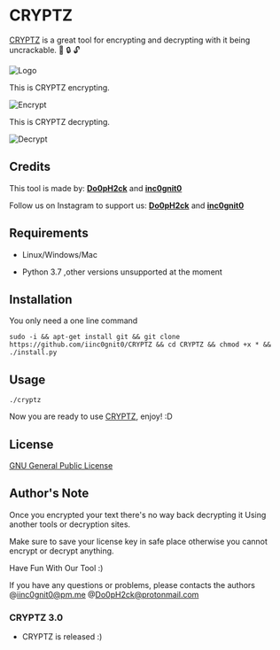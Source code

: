 # CRYPTZ

[CRYPTZ](https://github.com/iinc0gnit0/CRYPTZ) is a great tool for encrypting and decrypting with it being uncrackable. :key: :lock: :unlock:

![Logo](https://github.com/iinc0gnit0/CRYPTZ/blob/master/cryptz.png)

This is CRYPTZ encrypting.

![Encrypt](https://github.com/iinc0gnit0/CRYPTZ/blob/master/Encrypt.png)

This is CRYPTZ decrypting.

![Decrypt](https://github.com/iinc0gnit0/CRYPTZ/blob/master/Decrypt.png)

## Credits

This tool is made by: [__Do0pH2ck__](https://github.com/doophack) and [__inc0gnit0__](https://github.com/iinc0gnit0)

Follow us on Instagram to support us: [__Do0pH2ck__](https://www.instagram.com/benelhaj_younes/) and [__inc0gnit0__](https://instagram.com/i.nc0gnit0)

## Requirements

+ Linux/Windows/Mac

+ Python 3.7 ,other versions unsupported at the moment 

## Installation

You only need a one line command

```sudo -i && apt-get install git && git clone https://github.com/iinc0gnit0/CRYPTZ && cd CRYPTZ && chmod +x * && ./install.py```

## Usage

```./cryptz```

Now you are ready to use [CRYPTZ](https://github.com/iinc0gnit0/CRYPTZ), enjoy!  :D


## License
[GNU General Public License](https://www.gnu.org/licenses/gpl-3.0.en.html)

## Author's Note

Once you encrypted your text there's no way back decrypting it 
Using another tools or decryption sites.

Make sure to save your license key in safe place otherwise you cannot encrypt or decrypt anything. 

Have Fun With Our Tool :) 

If you have any questions or problems, please contacts the authors @iinc0gnit0@pm.me @Do0pH2ck@protonmail.com
### CRYPTZ 3.0
+ CRYPTZ is released :)
